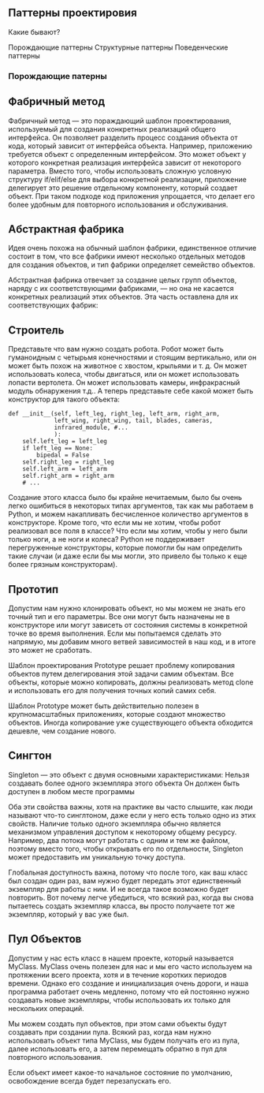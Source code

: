 ## Паттерны проектировия
Какие бывают?

Порождающие паттерны
Структурные паттерны
Поведенческие паттерны

### Порождающие патерны

## Фабричный метод

Фабричный метод — это пораждающий шаблон проектирования, используемый для создания конкретных реализаций общего интерфейса.
Он позволяет разделить процесс создания объекта от кода, который зависит от интерфейса объекта.
Например, приложению требуется объект с определенным интерфейсом. 
Это может объект у которого конкретная реализация интерфейса зависит от некоторого параметра.
Вместо того, чтобы использовать сложную условную структуру  if/elif/else  для выбора конкретной реализации, приложение делегирует это решение отдельному компоненту, который создает объект. 
При таком подходе код приложения упрощается, что делает его более удобным для повторного использования и обслуживания.

## Абстрактная фабрика
Идея очень похожа на обычный шаблон фабрики, единственное отличие состоит в том, 
что все фабрики имеют несколько отдельных методов для создания объектов, и тип фабрики определяет семейство объектов.

Абстрактная фабрика отвечает за создание целых групп объектов, наряду с их соответствующими фабриками, — 
но она не касается конкретных реализаций этих объектов. Эта часть оставлена для их соответствующих фабрик:

## Строитель
Представьте что вам нужно создать робота. Робот может быть гуманоидным с четырьмя конечностями и стоящим вертикально, или он может быть похож на животное с хвостом, крыльями и т. д.
Он может использовать колеса, чтобы двигаться, или он может использовать лопасти вертолета. Он может использовать камеры, инфракрасный модуль обнаружения т.д..
А теперь представьте себе какой может быть конструктор для такого объекта:
```
def __init__(self, left_leg, right_leg, left_arm, right_arm,
             left_wing, right_wing, tail, blades, cameras,
             infrared_module, #...
             ):
    self.left_leg = left_leg
    if left_leg == None:
        bipedal = False
    self.right_leg = right_leg
    self.left_arm = left_arm
    self.right_arm = right_arm
    # ...
```
Создание этого класса было бы крайне нечитаемым, было бы очень легко ошибиться в некоторых типах аргументов, так как мы работаем в Python, 
и можем накапливать бесчисленное количество аргументов в конструкторе. Кроме того, что если мы не хотим, 
чтобы робот реализовал все поля в классе? Что если мы хотим, чтобы у него были только ноги, а не ноги и колеса?
Python не поддерживает перегруженные конструкторы, которые помогли бы нам определить такие случаи 
(и даже если бы мы могли, это привело бы только к еще более грязным конструкторам).

## Прототип
Допустим нам нужно клонировать объект, но мы можем не знать его точный тип и его параметры. 
Все они могут быть назначены не в конструкторе или могут зависеть от состояния системы в конкретной точке во время выполнения.
Если мы попытаемся сделать это напрямую, мы добавим много ветвей зависимостей в наш код, и в итоге это может не сработать.

Шаблон проектирования Prototype решает проблему копирования объектов путем делегирования этой задачи самим объектам. 
Все объекты, которые можно копировать, должны реализовать метод clone и использовать его для получения точных копий самих себя.

Шаблон Prototype может быть действительно полезен в крупномасштабных приложениях, которые создают множество объектов. 
Иногда копирование уже существующего объекта обходится дешевле, чем создание нового.

## Сингтон
Singleton — это объект с двумя основными характеристиками:
Нельзя создавать более одного экземпляра этого объекта
Он должен быть доступен в любом месте программы

Оба эти свойства важны, хотя на практике вы часто слышите, как люди называют что-то синглтоном, 
даже если у него есть только одно из этих свойств. Наличие только одного экземпляра обычно является механизмом управления 
доступом к некоторому общему ресурсу. Например, два потока могут работать с одним и тем же файлом, поэтому вместо того, 
чтобы открывать его по отдельности, Singleton может предоставить им уникальную точку доступа.

Глобальная доступность важна, потому что после того, как ваш класс был создан один раз, 
вам нужно будет передать этот единственный экземпляр для работы с ним. И не всегда такое возможно будет повторить. 
Вот почему легче убедиться, что всякий раз, когда вы снова пытаетесь создать экземпляр класса, вы просто получаете тот же экземпляр, который у вас уже был.

## Пул Объектов
Допустим у нас есть класс в нашем проекте, который называется MyClass. MyClass очень полезен для нас и мы его часто 
используем на протяжении всего проекта, хотя и в течение коротких периодов времени. Однако его создание и инициализация очень дороги, 
и наша программа работает очень медленно, потому что ей постоянно нужно создавать новые экземпляры, чтобы использовать 
их только для нескольких операций.

Мы можем создать пул объектов, при этом сами объекты будут создавать при создании пула. 
Всякий раз, когда нам нужно использовать объект типа MyClass, мы будем получать его из пула, далее использовать его, 
а затем перемещать обратно в пул для повторного использования.

Если объект имеет какое-то начальное состояние по умолчанию, освобождение всегда будет перезапускать его.